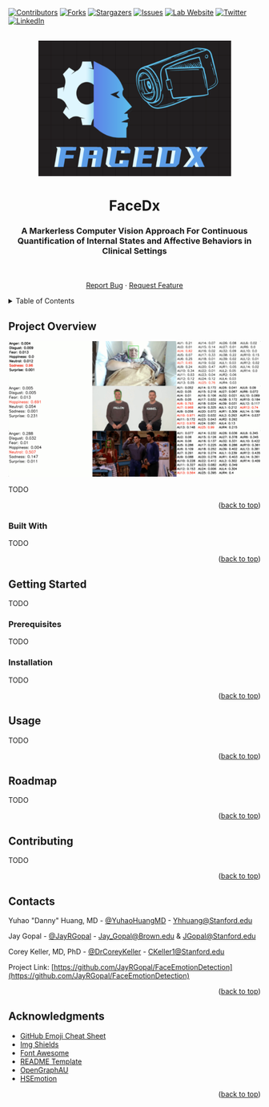 <a id="readme-top"></a>



[![Contributors][contributors-shield]][contributors-url]
[![Forks][forks-shield]][forks-url]
[![Stargazers][stars-shield]][stars-url]
[![Issues][issues-shield]][issues-url]
[![Lab Website][lab-website-shield]][lab-website-url]
[![Twitter][twitter-shield]][twitter-url]
[![LinkedIn][linkedin-shield]][linkedin-url]


<!-- PROJECT LOGO -->
<br />
<div align="center">
  <a href="https://github.com/JayRGopal/FaceEmotionDetection">
    <img src="readme_assets/FaceDx_Logo.png" alt="Logo" width="385" height="270">
  </a>

  <h1 align="center">FaceDx</h1>

  <p align="center">
    <h3>A Markerless Computer Vision Approach For Continuous Quantification of Internal States and Affective Behaviors in Clinical Settings</h3>
    <br />
    <br />
    <a href="https://github.com/JayRGopal/FaceEmotionDetection/issues/new?labels=bug&template=bug-report---.md">Report Bug</a>
    ·
    <a href="https://github.com/JayRGopal/FaceEmotionDetection/issues/new?labels=enhancement&template=feature-request---.md">Request Feature</a>
  </p>
</div>



<!-- TABLE OF CONTENTS -->
<details>
  <summary>Table of Contents</summary>
  <ol>
    <li>
      <a href="#project-overview">Project Overview</a>
      <ul>
        <li><a href="#built-with">Built With</a></li>
      </ul>
    </li>
    <li>
      <a href="#getting-started">Getting Started</a>
      <ul>
        <li><a href="#prerequisites">Prerequisites</a></li>
        <li><a href="#installation">Installation</a></li>
      </ul>
    </li>
    <li><a href="#usage">Usage</a></li>
    <li><a href="#roadmap">Roadmap</a></li>
    <li><a href="#contributing">Contributing</a></li>
    <li><a href="#contact">Contact</a></li>
    <li><a href="#acknowledgments">Acknowledgments</a></li>
  </ol>
</details>



<!-- PROJECT OVERVIEW -->
## Project Overview

![Product Demo](readme_assets/product_demo.png)

TODO

<p align="right">(<a href="#readme-top">back to top</a>)</p>



### Built With

TODO

<p align="right">(<a href="#readme-top">back to top</a>)</p>



<!-- GETTING STARTED -->
## Getting Started

TODO

### Prerequisites

TODO

### Installation

TODO

<p align="right">(<a href="#readme-top">back to top</a>)</p>



<!-- USAGE EXAMPLES -->
## Usage

TODO

<p align="right">(<a href="#readme-top">back to top</a>)</p>



<!-- ROADMAP -->
## Roadmap

TODO

<p align="right">(<a href="#readme-top">back to top</a>)</p>



<!-- CONTRIBUTING -->
## Contributing

TODO

<p align="right">(<a href="#readme-top">back to top</a>)</p>




<!-- CONTACTS -->
## Contacts

Yuhao "Danny" Huang, MD - [@YuhaoHuangMD](https://twitter.com/YuhaoHuangMD) - Yhhuang@Stanford.edu

Jay Gopal - [@JayRGopal](https://twitter.com/JayRGopal) - Jay_Gopal@Brown.edu & JGopal@Stanford.edu

Corey Keller, MD, PhD - [@DrCoreyKeller](https://twitter.com/DrCoreyKeller) - CKeller1@Stanford.edu


Project Link: [https://github.com/JayRGopal/FaceEmotionDetection](https://github.com/JayRGopal/FaceEmotionDetection)

<p align="right">(<a href="#readme-top">back to top</a>)</p>



<!-- ACKNOWLEDGMENTS -->
## Acknowledgments


* [GitHub Emoji Cheat Sheet](https://www.webpagefx.com/tools/emoji-cheat-sheet)
* [Img Shields](https://shields.io)
* [Font Awesome](https://fontawesome.com)
* [README Template](https://github.com/othneildrew/Best-README-Template)
* [OpenGraphAU](https://github.com/lingjivoo/OpenGraphAU)
* [HSEmotion](https://github.com/av-savchenko/hsemotion)

<p align="right">(<a href="#readme-top">back to top</a>)</p>



<!-- MARKDOWN LINKS & IMAGES -->
<!-- https://www.markdownguide.org/basic-syntax/#reference-style-links -->
[contributors-shield]: https://img.shields.io/github/contributors/JayRGopal/FaceEmotionDetection
[contributors-url]: https://github.com/JayRGopal/FaceEmotionDetection/graphs/contributors
[forks-shield]: https://img.shields.io/github/forks/JayRGopal/FaceEmotionDetection
[forks-url]: https://github.com/JayRGopal/FaceEmotionDetection/network/members
[stars-shield]: https://img.shields.io/github/stars/JayRGopal/FaceEmotionDetection
[stars-url]: https://github.com/JayRGopal/FaceEmotionDetection/stargazers
[issues-shield]: https://img.shields.io/github/issues/JayRGopal/FaceEmotionDetection
[issues-url]: https://github.com/JayRGopal/FaceEmotionDetection/issues
[lab-website-shield]: https://img.shields.io/website?url=https%3A%2F%2Fprecisionneuro.stanford.edu%2F
[lab-website-url]: https://precisionneuro.stanford.edu/
[linkedin-shield]: https://img.shields.io/badge/LinkedIn-JayRGopal-blue
[linkedin-url]: https://linkedin.com/in/jay-gopal/
[twitter-shield]: https://img.shields.io/twitter/follow/JayRGopal
[twitter-url]: https://twitter.com/JayRGopal
